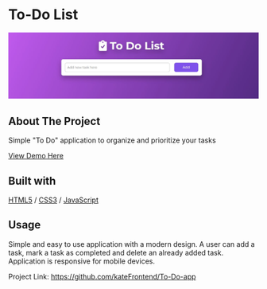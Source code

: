 <div>


  <h1>To-Do List</h1>
  
  <img src="To-Do.JPG" alt="ToDo">
 
</div>

<!-- ABOUT THE PROJECT -->
## About The Project
Simple "To Do" application to organize and prioritize your tasks

  <p>
    <a href="https://app-todo-visual.glitch.me">View Demo Here</a>
  </p>




## Built with 

[HTML5](https://www.w3schools.com/html/) / [CSS3](https://www.w3schools.com/css/) / [JavaScript](https://www.w3schools.com/js/)
 



<!-- USAGE EXAMPLES -->
## Usage
Simple and easy to use application with a modern design. 
A user can add a task, mark a task as completed and delete an already added task. 
Application is responsive for mobile devices.





Project Link: https://github.com/kateFrontend/To-Do-app



